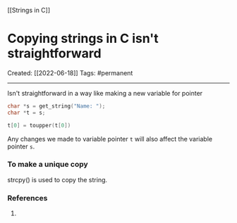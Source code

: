 [[Strings in C]]

# Copying strings in C isn't straightforward
Created:  [[2022-06-18]]
Tags: #permanent 

---
Isn't straightforward in a way like making a new variable for pointer
```C
char *s = get_string("Name: ");  
char *t = s;  		   

t[0] = toupper(t[0])
```


Any changes we made to variable pointer `t` will also affect the variable pointer `s`. 


### To make a unique copy
strcpy() is used to copy the string.















### References
1. 
